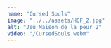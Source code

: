 ```yaml
---
name: "Cursed Souls"
image: "../../assets/HOF_2.jpg"
alt: "Jeu Maison de la peur 2"
video: "/CursedSouls.webm"
---
```

